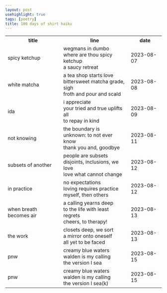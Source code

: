 ```yaml
---
layout: post
usehighlight: true
tags: [poetry]
title: 100 days of shirt haiku
---
```


<table>
  <tr>
    <th>title</th>
    <th>line</th>
    <th>date</th>
  </tr>
  <tr>
    <td>spicy ketchup</td>
    <td>wegmans in dumbo<br>where are thou spicy ketchup<br>a saucy retreat</td>
    <td>2023-08-07</td>
  </tr>
  <tr>
    <td>white matcha</td>
    <td>a tea shop starts love<br>bittersweet matcha grade, sigh<br>froth and pour and scald</td>
    <td>2023-08-08</td>
  </tr>
  <tr>
    <td>ida</td>
    <td>i appreciate<br>your tried and true uplifts all<br>to repay in kind</td>
    <td>2023-08-09</td>
  </tr>
  <tr>
    <td>not knowing</td>
    <td>the boundary is<br>unknown: to not ever know<br>thank you and, goodbye</td>
    <td>2023-08-11</td>
  </tr>
  <tr>
    <td>subsets of another</td>
    <td>people are subsets<br>disjoints, inclusions, we love<br>love what cannot change</td>
    <td>2023-08-12</td>
  </tr>
 <tr>
    <td>in practice</td>
    <td>no expectations<br>loving requires practice<br>myself, then others</td>
    <td>2023-08-12</td>
  </tr>
  <tr>
    <td>when breath becomes air</td>
    <td>a calling yearns deep<br>to the life with least regrets<br>cheers, to therapy!</td>
    <td>2023-08-13</td>
  </tr>
  <tr>
    <td>the work</td>
    <td>closets deep, we sort<br>a mirror onto oneself<br>all yet to be faced</td>
    <td>2023-08-13</td>
  </tr>
  <tr>
    <td>pnw</td>
    <td>creamy blue waters<br>walden is my calling<br>the version I sea</td>
    <td>2023-08-15</td>
  </tr>
  <tr>
    <td>pnw</td>
    <td>creamy blue waters<br>walden is my calling<br>the version I sea(k)</td>
    <td>2023-08-15</td>
  </tr>
</table>
